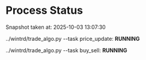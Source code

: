 # Process Status

Snapshot taken at: 2025-10-03 13:07:30

../wintrd/trade_algo.py --task price_update: **RUNNING**

../wintrd/trade_algo.py --task buy_sell: **RUNNING**

